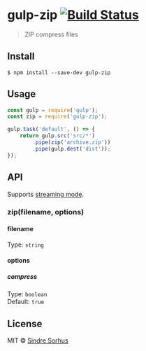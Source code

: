 # gulp-zip [![Build Status](https://travis-ci.org/sindresorhus/gulp-zip.svg?branch=master)](https://travis-ci.org/sindresorhus/gulp-zip)

> ZIP compress files


## Install

```
$ npm install --save-dev gulp-zip
```


## Usage

```js
const gulp = require('gulp');
const zip = require('gulp-zip');

gulp.task('default', () => {
	return gulp.src('src/*')
		.pipe(zip('archive.zip'))
		.pipe(gulp.dest('dist'));
});
```


## API

Supports [streaming mode](https://github.com/gulpjs/gulp/blob/master/docs/API.md#optionsbuffer).

### zip(filename, options)

#### filename

Type: `string`

#### options

##### compress

Type: `boolean`<br>
Default: `true`


## License

MIT © [Sindre Sorhus](http://sindresorhus.com)
